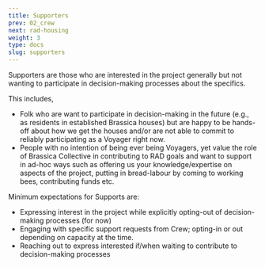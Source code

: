 ```yaml
---
title: Supporters
prev: 02_crew
next: rad-housing
weight: 3
type: docs
slug: supporters
---
```


Supporters are those who are interested in the project generally but not wanting to participate in decision-making processes about the specifics.

This includes, 
 * Folk who are want to participate in decision-making in the future (e.g., as residents in established Brassica houses) but are happy to be hands-off about how we get the houses and/or are not able to commit to reliably participating as a Voyager right now.
 * People with no intention of being ever being Voyagers, yet value the role of Brassica Collective in contributing to RAD goals and want to support in ad-hoc ways such as offering us your knowledge/expertise on aspects of the project, putting in bread-labour by coming to working bees, contributing funds etc.

Minimum expectations for Supports are: 
* Expressing interest in the project while explicitly opting-out of decision-making processes (for now)
* Engaging with specific support requests from Crew; opting-in or out depending on capacity at the time.
* Reaching out to express interested if/when waiting to contribute to decision-making processes
 